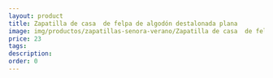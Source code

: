 ```yaml
---
layout: product
title: Zapatilla de casa  de felpa de algodón destalonada plana
image: img/productos/zapatillas-senora-verano/Zapatilla de casa  de felpa de algodón destalonada plana=23.webp
price: 23
tags: 
description: 
order: 0
---
```

